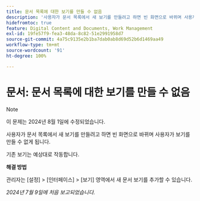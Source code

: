 ```yaml
---
title: 문서 목록에 대한 보기를 만들 수 없음
description: '사용자가 문서 목록에서 새 보기를 만들려고 하면 빈 화면으로 바뀌며 사용자가 보기를 만들 수 없게 됩니다. '
hidefromtoc: true
feature: Digital Content and Documents, Work Management
exl-id: 19fe57f9-fea3-48da-8c82-51e2991958d7
source-git-commit: 4a75c9135e2b1ba7dab0ab8d69d52b6d1469aa49
workflow-type: tm+mt
source-wordcount: '91'
ht-degree: 100%

---
```


# 문서: 문서 목록에 대한 보기를 만들 수 없음

>[!NOTE]
>
>이 문제는 2024년 8월 1일에 수정되었습니다.

사용자가 문서 목록에서 새 보기를 만들려고 하면 빈 화면으로 바뀌며 사용자가 보기를 만들 수 없게 됩니다.

기존 보기는 예상대로 작동합니다.

**해결 방법**

관리자는 [설정] > [인터페이스] > [보기] 영역에서 새 문서 보기를 추가할 수 있습니다.

_2024년 7월 9일에 처음 보고되었습니다._
